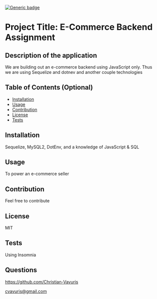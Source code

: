 
[![Generic badge](https://img.shields.io/badge/LICENSE-MIT-<BLUE>.svg)](https://shields.io/)
# Project Title: E-Commerce Backend Assignment

## Description of the application

We are building out an e-commerce backend using JavaScript only. Thus we are using Sequelize and dotnev and another couple technologies

## Table of Contents (Optional)

* [Installation](#installation)
* [Usage](#usage)
* [Contribution](#Contribution)
* [License](#license)
* [Tests](#Tests)




## Installation

Sequelize, MySQL2, DotEnv, and a knowledge of JavaScript & SQL 


## Usage 

To power an e-commerce seller


## Contribution

Feel free to contribute

## License

MIT

## Tests

Using Insomnia

## Questions

https://github.com/Christian-Vavuris

cvavuris@gmail.com
